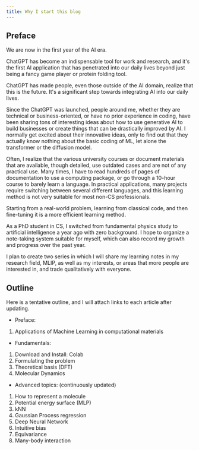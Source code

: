 ```yaml
---
title: Why I start this blog 
---
```

## Preface
We are now in the first year of the AI era. 

ChatGPT has become an indispensable tool for work and research, and it's the first AI application that has penetrated into our daily lives beyond just being a fancy game player or protein folding tool.

ChatGPT has made people, even those outside of the AI domain, realize that this is the future. It's a significant step towards integrating AI into our daily lives.

Since the ChatGPT was launched, people around me, whether they are technical or business-oriented, or have no prior experience in coding, have been sharing tons of interesting ideas about how to use generative AI to build businesses or create things that can be drastically improved by AI. I normally get excited about their innovative ideas, only to find out that they actually know nothing about the basic coding of ML, let alone the transformer or the diffusion model.

Often, I realize that the various university courses or document materials that are available, though detailed, use outdated cases and are not of any practical use. Many times, I have to read hundreds of pages of documentation to use a computing package, or go through a 10-hour course to barely learn a language. In practical applications, many projects require switching between several different languages, and this learning method is not very suitable for most non-CS professionals.

Starting from a real-world problem, learning from classical code, and then fine-tuning it is a more efficient learning method.

As a PhD student in CS, I switched from fundamental physics study to artificial intelligence a year ago with zero background. I hope to organize a note-taking system suitable for myself, which can also record my growth and progress over the past year.

I plan to create two series in which I will share my learning notes in my research field, MLIP, as well as my interests, or areas that more people are interested in, and trade qualitatively with everyone.


## Outline
Here is a tentative outline, and I will attach links to each article after updating.
- Preface:
1. Applications of Machine Learning in computational materials
- Fundamentals:
1. Download and Install: Colab
2. Formulating the problem
3. Theoretical basis (DFT)
4. Molecular Dynamics
- Advanced topics: (continuously updated)
1. How to represent a molecule
2. Potential energy surface (MLP)
3. kNN
4. Gaussian Process regression
5. Deep Neural Network
6. Intuitive bias
7. Equivariance
8. Many-body interaction